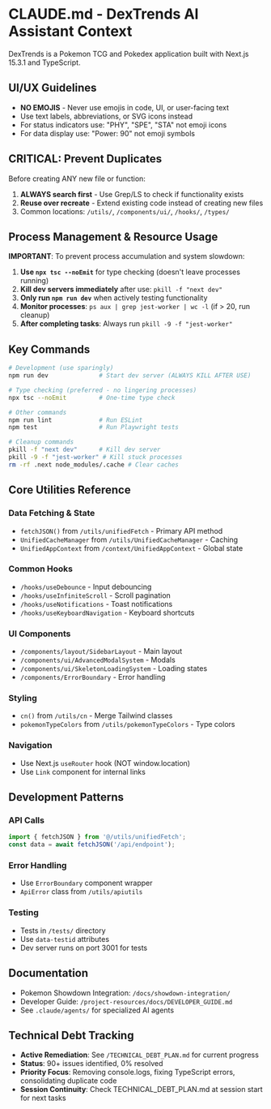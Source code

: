 # CLAUDE.md - DexTrends AI Assistant Context

DexTrends is a Pokemon TCG and Pokedex application built with Next.js 15.3.1 and TypeScript.

## UI/UX Guidelines
- **NO EMOJIS** - Never use emojis in code, UI, or user-facing text
- Use text labels, abbreviations, or SVG icons instead
- For status indicators use: "PHY", "SPE", "STA" not emoji icons
- For data display use: "Power: 90" not emoji symbols

## CRITICAL: Prevent Duplicates
Before creating ANY new file or function:
1. **ALWAYS search first** - Use Grep/LS to check if functionality exists
2. **Reuse over recreate** - Extend existing code instead of creating new files
3. Common locations: `/utils/`, `/components/ui/`, `/hooks/`, `/types/`

## Process Management & Resource Usage
**IMPORTANT**: To prevent process accumulation and system slowdown:
1. **Use `npx tsc --noEmit`** for type checking (doesn't leave processes running)
2. **Kill dev servers immediately** after use: `pkill -f "next dev"`
3. **Only run `npm run dev`** when actively testing functionality
4. **Monitor processes**: `ps aux | grep jest-worker | wc -l` (if > 20, run cleanup)
5. **After completing tasks**: Always run `pkill -9 -f "jest-worker"`

## Key Commands
```bash
# Development (use sparingly)
npm run dev              # Start dev server (ALWAYS KILL AFTER USE)

# Type checking (preferred - no lingering processes)
npx tsc --noEmit         # One-time type check

# Other commands
npm run lint             # Run ESLint  
npm test                 # Run Playwright tests

# Cleanup commands
pkill -f "next dev"      # Kill dev server
pkill -9 -f "jest-worker" # Kill stuck processes
rm -rf .next node_modules/.cache # Clear caches
```

## Core Utilities Reference

### Data Fetching & State
- `fetchJSON()` from `/utils/unifiedFetch` - Primary API method
- `UnifiedCacheManager` from `/utils/UnifiedCacheManager` - Caching
- `UnifiedAppContext` from `/context/UnifiedAppContext` - Global state

### Common Hooks
- `/hooks/useDebounce` - Input debouncing
- `/hooks/useInfiniteScroll` - Scroll pagination
- `/hooks/useNotifications` - Toast notifications
- `/hooks/useKeyboardNavigation` - Keyboard shortcuts

### UI Components
- `/components/layout/SidebarLayout` - Main layout
- `/components/ui/AdvancedModalSystem` - Modals
- `/components/ui/SkeletonLoadingSystem` - Loading states
- `/components/ErrorBoundary` - Error handling

### Styling
- `cn()` from `/utils/cn` - Merge Tailwind classes
- `pokemonTypeColors` from `/utils/pokemonTypeColors` - Type colors

### Navigation
- Use Next.js `useRouter` hook (NOT window.location)
- Use `Link` component for internal links

## Development Patterns

### API Calls
```typescript
import { fetchJSON } from '@/utils/unifiedFetch';
const data = await fetchJSON('/api/endpoint');
```

### Error Handling
- Use `ErrorBoundary` component wrapper
- `ApiError` class from `/utils/apiutils`

### Testing
- Tests in `/tests/` directory
- Use `data-testid` attributes
- Dev server runs on port 3001 for tests

## Documentation
- Pokemon Showdown Integration: `/docs/showdown-integration/`
- Developer Guide: `/project-resources/docs/DEVELOPER_GUIDE.md`
- See `.claude/agents/` for specialized AI agents

## Technical Debt Tracking
- **Active Remediation**: See `/TECHNICAL_DEBT_PLAN.md` for current progress
- **Status**: 90+ issues identified, 0% resolved
- **Priority Focus**: Removing console.logs, fixing TypeScript errors, consolidating duplicate code
- **Session Continuity**: Check TECHNICAL_DEBT_PLAN.md at session start for next tasks